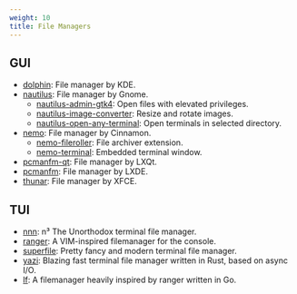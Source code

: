 ```yaml
---
weight: 10
title: File Managers
---
```


## GUI

- [dolphin](https://github.com/KDE/dolphin): File manager by KDE.
- [nautilus](https://apps.gnome.org/en/Nautilus/): File manager by Gnome.
  - [nautilus-admin-gtk4](https://github.com/MacTavishAO/nautilus-admin-gtk4): Open files with elevated privileges.
  - [nautilus-image-converter](https://gitlab.gnome.org/coreyberla/nautilus-image-converter): Resize and rotate images.
  - [nautilus-open-any-terminal](https://github.com/Stunkymonkey/nautilus-open-any-terminal): Open terminals in selected directory.
- [nemo](https://github.com/linuxmint/nemo): File manager by Cinnamon.
  - [nemo-fileroller](https://github.com/linuxmint/nemo-extensions/tree/master/nemo-fileroller): File archiver extension.
  - [nemo-terminal](https://github.com/linuxmint/nemo-extensions/tree/master/nemo-terminal): Embedded terminal window.
- [pcmanfm-qt](https://github.com/lxqt/pcmanfm-qt): File manager by LXQt.
- [pcmanfm](https://github.com/lxde/pcmanfm): File manager by LXDE.
- [thunar](https://github.com/neilbrown/thunar): File manager by XFCE.

## TUI

- [nnn](https://github.com/jarun/nnn): n³ The Unorthodox terminal file manager.
- [ranger](https://github.com/ranger/ranger): A VIM-inspired filemanager for the console.
- [superfile](https://github.com/yorukot/superfile): Pretty fancy and modern terminal file manager.
- [yazi](https://yazi-rs.github.io/): Blazing fast terminal file manager written in Rust, based on async I/O.
- [lf](https://github.com/gokcehan/lf): A filemanager heavily inspired by ranger written in Go.
